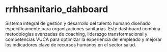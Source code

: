 # rrhhsanitario_dahboard
Sistema integral de gestión y desarrollo del talento humano diseñado específicamente para organizaciones sanitarias. Este dashboard combina metodologías avanzadas de coaching, liderazgo transformacional y competencias VUCA para optimizar la experiencia del empleado y mejorar los indicadores clave de recursos humanos en el sector salud.
